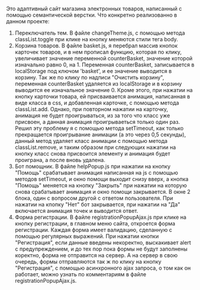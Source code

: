 Это адаптивный сайт магазина электронных товаров, написанный с помощью семантической верстки. Что конкретно реализованно в данном проекте:
1) Переключатель тем. В файле changeTheme.js, с помощью метода classList.toggle при клике на кнопку меняются стили тега body.
2) Корзина товаров. В файле basket.js, я перебрал массив кнопок карточек товаров, и в нем прописал функцию, которая по клику, увеличивает значение переменной counterBasket, значение которой изначально равно 0, на 1. Переменная counterBasket, записывается в localStorage под ключом 'basket', и ее значение выводится в корзину. Так же по клику по надписи "Очистить корзину", переменная counterBasket удаляется из localStorage и в корзину выводится ее изначальное значение 0. Кроме этого, при нажатии на кнопку карточки товара, ей присваивается анимация, написанная в виде класса в css, и добавленная карточке, с помощью метода classList.add. Однако, при повторном нажатии на карточку, анимация не будет проигрываться, из за того что класс уже присвоен, а данная анимация проигрываеться только один раз. Решил эту проблему я с помощью метода setTimeout, как только прекращается проигрывание анимации (а это через 0,5 секунды), данный метод удаляет класс анимации с помощью метода classList.remove, и таким образом при следующих нажатии на кнопку класс снова присвоится элементу и анимация будет проиграна, а после вновь удалена.
3) Бот помощник. В файле helpPopup.js при нажатии на кнопку "Помощь" срабатывает анимация написанная на js с помощью методов setTimeout, и окно помощи выходит снизу вверх, а кнопка "Помощь" меняется на кнопку "Закрыть" при нажатии на которую снова срабатывает анимация и окно помощи закрывается. В окне 2 блока, один с вопросом другой с ответом пользователя. При нажатии на кпопку "Нет" бот закрывается, при нажатии на "Да" включается анимация точек и выводится ответ. 
4) Форма регистрации. В файле registrationPopupAjax.js при клике на кнопку регистрации, в главном меню сайта, откроется форма регистрации. Каждая форма имеет валидацию, сделанную с помощью регулярных выражений. При нажатии кнопки "Регистрация", если данные введены некоректно, выскакивает alert с предупреждением, и до тех пор пока формы не будут заполнены коректно, форма не отправится на сервер. А на сервер в свою очередь, формы отправляются так ж по клику на кнопку "Регистрация", с помощью асинхронного ajax запроса, о том как он работает, можно узнать по комментариям в файле registrationPopupAjax.js.
